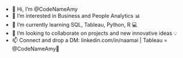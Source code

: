 - 👋 Hi, I’m @CodeNameAmy
- 👀 I’m interested in Business and People Analytics 📊 
- 🌱 I’m currently learning SQL, Tableau, Python, R 💻
- 💞️ I’m looking to collaborate on projects and new innovative ideas 💡 
- 📫 Connect and drop a DM: linkedin.com/in/naamai | Tableau = @CodeNameAmy📩

<!---
CodeNameAmy/CodeNameAmy is a ✨ special ✨ repository because its `README.md` (this file) appears on your GitHub profile.
You can click the Preview link to take a look at your changes.
--->
